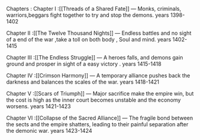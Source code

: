 Chapters :
Chapter I :[[Threads of a Shared Fate]] — Monks, criminals, warriors,beggars fight together to try and stop the demons. years 1398-1402

Chapter II :[[The Twelve Thousand Nights]] — Endless battles and no sight of a end of the war ,take a toll on both body , Soul and mind. years 1402-1415

Chapter III :[[The Endless Struggle]] — A heroes falls, and demons gain ground and prosper in sight of a easy victory . years 1415-1418

Chapter IV :[[Crimson Harmony]] — A temporary alliance pushes back the darkness and balances the scales of the war. years 1418-1421

Chapter V :[[Scars of Triumph]] — Major sacrifice make the empire win, but the cost is high as the inner court becomes unstable and the economy worsens. years 1421-1423

Chapter VI :[[Collapse of the Sacred Alliance]] — The fragile bond between the sects and the empire shatters, leading to their painful separation after the demonic war. years 1423-1424

